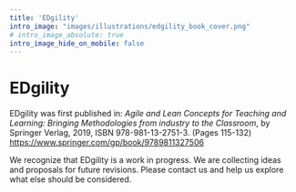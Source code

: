```yaml
---
title: 'EDgility'
intro_image: "images/illustrations/edgility_book_cover.png"
# intro_image_absolute: true
intro_image_hide_on_mobile: false
---
```


# EDgility

EDgility was first published in: _Agile and Lean Concepts for Teaching and Learning: Bringing Methodologies from industry to the Classroom_, by Springer Verlag, 2019, ISBN 978-981-13-2751-3. (Pages 115-132)  https://www.springer.com/gp/book/9789811327506

We recognize that EDgility is a work in progress.  We are collecting ideas and proposals for future revisions.  Please contact us and help us explore what else should be considered.
